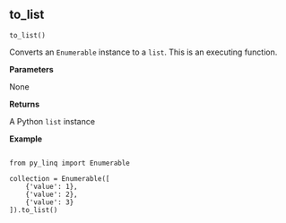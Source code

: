 ## to_list

`to_list()`

Converts an `Enumerable` instance to a `list`. This is an executing function.

**Parameters**

None

**Returns**

A Python `list` instance

**Example**

<pre><code>
from py_linq import Enumerable

collection = Enumerable([
    {'value': 1},
    {'value': 2},
    {'value': 3}
]).to_list()
</code></pre>